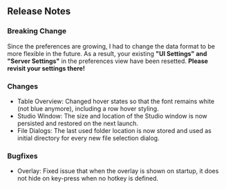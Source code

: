 ## Release Notes

### Breaking Change

Since the preferences are growing, I had to change the data format to be more flexible in the future.
As a result, your existing **"UI Settings" and "Server Settings"** in the preferences view have been resetted.
**Please revisit your settings there!**

### Changes

- Table Overview: Changed hover states so that the font remains white (not blue anymore), including a row hover styling.
- Studio Window: The size and location of the Studio window is now persisted and restored on the next launch.
- File Dialogs: The last used folder location is now stored and used as initial directory for every new file selection dialog.

### Bugfixes

- Overlay: Fixed issue that when the overlay is shown on startup, it does not hide on key-press when no hotkey is defined.